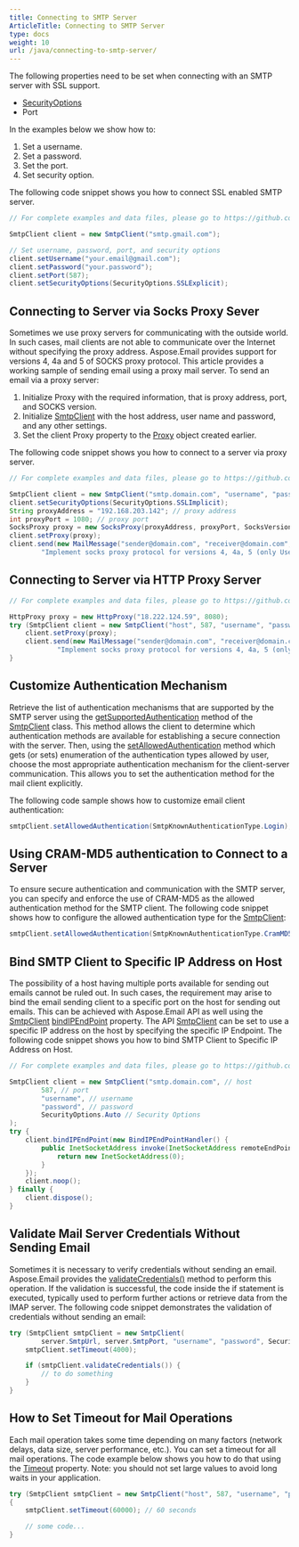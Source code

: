 ```yaml
---
title: Connecting to SMTP Server
ArticleTitle: Connecting to SMTP Server
type: docs
weight: 10
url: /java/connecting-to-smtp-server/
---
```



The following properties need to be set when connecting with an SMTP server with SSL support.

- [SecurityOptions](https://reference.aspose.com/email/java/com.aspose.email/securityoptions/)
- Port

In the examples below we show how to:

1. Set a username.
1. Set a password.
1. Set the port.
1. Set security option.

The following code snippet shows you how to connect SSL enabled SMTP server.

~~~Java
// For complete examples and data files, please go to https://github.com/aspose-email/Aspose.Email-for-Java

SmtpClient client = new SmtpClient("smtp.gmail.com");

// Set username, password, port, and security options
client.setUsername("your.email@gmail.com");
client.setPassword("your.password");
client.setPort(587);
client.setSecurityOptions(SecurityOptions.SSLExplicit);
~~~

## **Connecting to Server via Socks Proxy Sever**

Sometimes we use proxy servers for communicating with the outside world. In such cases, mail clients are not able to communicate over the Internet without specifying the proxy address. Aspose.Email provides support for versions 4, 4a and 5 of SOCKS proxy protocol. This article provides a working sample of sending email using a proxy mail server. To send an email via a proxy server:

1. Initialize Proxy with the required information, that is proxy address, port, and SOCKS version.
1. Initialize [SmtpClient](https://reference.aspose.com/email/java/com.aspose.email/smtpclient/) with the host address, user name and password, and any other settings.
1. Set the client Proxy property to the [Proxy](https://reference.aspose.com/email/java/com.aspose.email/emailclient/#getProxy--) object created earlier.

The following code snippet shows you how to connect to a server via proxy server.

~~~Java
// For complete examples and data files, please go to https://github.com/aspose-email/Aspose.Email-for-Java

SmtpClient client = new SmtpClient("smtp.domain.com", "username", "password");
client.setSecurityOptions(SecurityOptions.SSLImplicit);
String proxyAddress = "192.168.203.142"; // proxy address
int proxyPort = 1080; // proxy port
SocksProxy proxy = new SocksProxy(proxyAddress, proxyPort, SocksVersion.SocksV5);
client.setProxy(proxy);
client.send(new MailMessage("sender@domain.com", "receiver@domain.com", "Sending Email via proxy",
        "Implement socks proxy protocol for versions 4, 4a, 5 (only Username/Password authentication)"));
~~~

## **Connecting to Server via HTTP Proxy Server**

~~~Java
// For complete examples and data files, please go to https://github.com/aspose-email/Aspose.Email-for-Java

HttpProxy proxy = new HttpProxy("18.222.124.59", 8080);
try (SmtpClient client = new SmtpClient("host", 587, "username", "password")) {
    client.setProxy(proxy);
    client.send(new MailMessage("sender@domain.com", "receiver@domain.com", "Sending Email via proxy",
            "Implement socks proxy protocol for versions 4, 4a, 5 (only Username/Password authentication)"));
}
~~~

## **Customize Authentication Mechanism**

Retrieve the list of authentication mechanisms that are supported by the SMTP server using the [getSupportedAuthentication](https://reference.aspose.com/email/java/com.aspose.email/smtpclient/#getSupportedAuthentication--) method of the [SmtpClient](https://reference.aspose.com/email/java/com.aspose.email/smtpclient/) class. This method allows the client to determine which authentication methods are available for establishing a secure connection with the server. Then, using the [setAllowedAuthentication](https://reference.aspose.com/email/java/com.aspose.email/smtpclient/#setAllowedAuthentication-long-) method which gets (or sets) enumeration of the authentication types allowed by user, choose the most appropriate authentication mechanism for the client-server communication. This allows you to set the authentication method for the mail client explicitly.

The following code sample shows how to customize email client authentication:

```java
smtpClient.setAllowedAuthentication(SmtpKnownAuthenticationType.Login);
```
## **Using CRAM-MD5 authentication to Connect to a Server**

To ensure secure authentication and communication with the SMTP server, you can specify and enforce the use of CRAM-MD5 as the allowed authentication method for the SMTP client. The following code snippet shows how to configure the allowed authentication type for the [SmtpClient](https://reference.aspose.com/email/java/com.aspose.email/smtpclient/):

```java
smtpClient.setAllowedAuthentication(SmtpKnownAuthenticationType.CramMD5);
```

## **Bind SMTP Client to Specific IP Address on Host**

The possibility of a host having multiple ports available for sending out emails cannot be ruled out. In such cases, the requirement may arise to bind the email sending client to a specific port on the host for sending out emails. This can be achieved with Aspose.Email API as well using the [SmtpClient](https://reference.aspose.com/email/java/com.aspose.email/smtpclient/) [bindIPEndPoint](https://reference.aspose.com/email/java/com.aspose.email/smtpclient/#bindIPEndPoint-com.aspose.email.BindIPEndPointHandler-) property. The API [SmtpClient](https://reference.aspose.com/email/java/com.aspose.email/smtpclient/) can be set to use a specific IP address on the host by specifying the specific IP Endpoint. The following code snippet shows you how to bind SMTP Client to Specific IP Address on Host.


~~~Java
// For complete examples and data files, please go to https://github.com/aspose-email/Aspose.Email-for-Java

SmtpClient client = new SmtpClient("smtp.domain.com", // host
        587, // port
        "username", // username
        "password", // password
        SecurityOptions.Auto // Security Options
);
try {
    client.bindIPEndPoint(new BindIPEndPointHandler() {
        public InetSocketAddress invoke(InetSocketAddress remoteEndPoint) {
            return new InetSocketAddress(0);
        }
    });
    client.noop();
} finally {
    client.dispose();
}
~~~

## **Validate Mail Server Credentials Without Sending Email**

Sometimes it is necessary to verify credentials without sending an email. Aspose.Email provides the [validateCredentials()](https://reference.aspose.com/email/java/com.aspose.email/smtpclient/#validateCredentials--) method to perform this operation. If the validation is successful, the code inside the if statement is executed, typically used to perform further actions or retrieve data from the IMAP server. The following code snippet demonstrates the validation of credentials without sending an email:

```java
try (SmtpClient smtpClient = new SmtpClient(
        server.SmtpUrl, server.SmtpPort, "username", "password", SecurityOptions.Auto)) {
    smtpClient.setTimeout(4000);

    if (smtpClient.validateCredentials()) {
        // to do something
    }
}
```

## **How to Set Timeout for Mail Operations**

Each mail operation takes some time depending on many factors (network delays, data size, server performance, etc.). You can set a timeout for all mail operations. The code example below shows you how to do that using the [Timeout](https://reference.aspose.com/email/java/com.aspose.email/emailclient/#getTimeout--) property. Note: you should not set large values to avoid long waits in your application.

~~~Java
try (SmtpClient smtpClient = new SmtpClient("host", 587, "username", "password", SecurityOptions.SSLExplicit))
{
    smtpClient.setTimeout(60000); // 60 seconds

    // some code...
}
~~~
